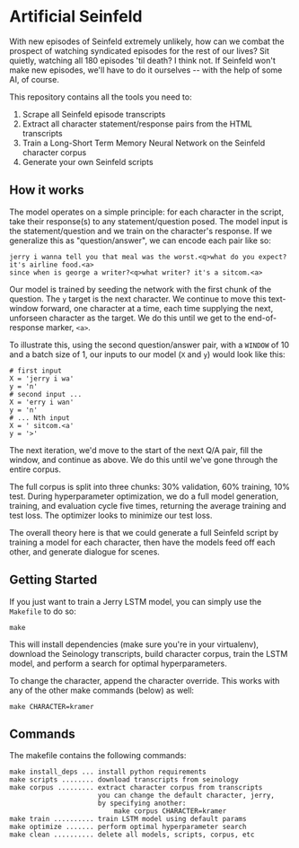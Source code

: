 # Artificial Seinfeld

With new episodes of Seinfeld extremely unlikely, how can we combat the prospect of watching syndicated episodes for the rest of our lives? Sit quietly, watching all 180 episodes 'til death? I think not. If Seinfeld won't make new episodes, we'll have to do it ourselves -- with the help of some AI, of course.

This repository contains all the tools you need to:

1.  Scrape all Seinfeld episode transcripts
2.  Extract all character statement/response pairs from the HTML transcripts
3.  Train a Long-Short Term Memory Neural Network on the Seinfeld character corpus
4.  Generate your own Seinfeld scripts

## How it works

The model operates on a simple principle: for each character in the script, take their response(s) to
any statement/question posed. The model input is the statement/question and we train on the
character's response. If we generalize this as "question/answer", we can encode each
pair like so:

    jerry i wanna tell you that meal was the worst.<q>what do you expect? it's airline food.<a>
    since when is george a writer?<q>what writer? it's a sitcom.<a>

Our model is trained by seeding the network with the first chunk of the question. The `y` target is
the next character. We continue to move this text-window forward, one character at a time, each time
supplying the next, unforseen character as the target. We do this until we get to the end-of-response
marker, `<a>`.

To illustrate this, using the second question/answer pair, with a `WINDOW` of 10 and a batch size
of 1, our inputs to our model (`X` and `y`) would look like this:

    # first input
    X = 'jerry i wa'
    y = 'n'
    # second input ...
    X = 'erry i wan'
    y = 'n'
    # ... Nth input
    X = ' sitcom.<a'
    y = '>'

The next iteration, we'd move to the start of the next Q/A pair, fill the window, and continue as above.
We do this until we've gone through the entire corpus.

The full corpus is split into three chunks: 30% validation, 60% training, 10% test. During hyperparameter
optimization, we do a full model generation, training, and evaluation cycle five times, returning the
average training and test loss. The optimizer looks to minimize our test loss.

The overall theory here is that we could generate a full Seinfeld script by training a model for
each character, then have the models feed off each other, and generate dialogue for scenes.

## Getting Started

If you just want to train a Jerry LSTM model, you can simply use the `Makefile` to do so:

    make

This will install dependencies (make sure you're in your virtualenv), download the
Seinology transcripts, build character corpus, train the LSTM
model, and perform a search for optimal hyperparameters.

To change the character, append the character override. This works with any of the
other make commands (below) as well:

    make CHARACTER=kramer

## Commands

The makefile contains the following commands:

    make install_deps ... install python requirements
    make scripts ........ download transcripts from seinology
    make corpus ......... extract character corpus from transcripts
                          you can change the default character, jerry,
                          by specifying another:
                              make corpus CHARACTER=kramer
    make train .......... train LSTM model using default params
    make optimize ....... perform optimal hyperparameter search
    make clean .......... delete all models, scripts, corpus, etc

